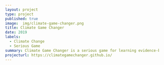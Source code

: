 ```yaml
---
layout: project
type: project
published: true
image:  img/climate-game-changer.png
title: Climate Game Changer
date: 2019
labels:
  - Climate Change
  - Serious Game
summary: Climate Game Changer is a serious game for learning evidence-based science about climate change in general and Hawaii in particular.
projecturl: https://climategamechanger.github.io/
---
```


